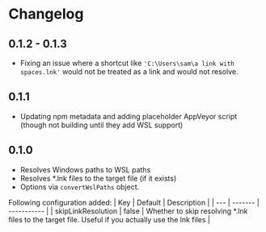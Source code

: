 # Changelog

## 0.1.2 - 0.1.3

- Fixing an issue where a shortcut like `'C:\Users\sam\a link with spaces.lnk'` would not be treated as a link and would not resolve.

## 0.1.1

- Updating npm metadata and adding placeholder AppVeyor script (though not building until they add WSL support)

## 0.1.0

- Resolves Windows paths to WSL paths
- Resolves *.lnk files to the target file (if it exists)
- Options via `convertWslPaths` object.

Following configuration added:
| Key | Default | Description |
| --- | ------- | ----------- |
| skipLinkResolution | false | Whether to skip resolving *.lnk files to the target file. Useful if you actually use the lnk files |